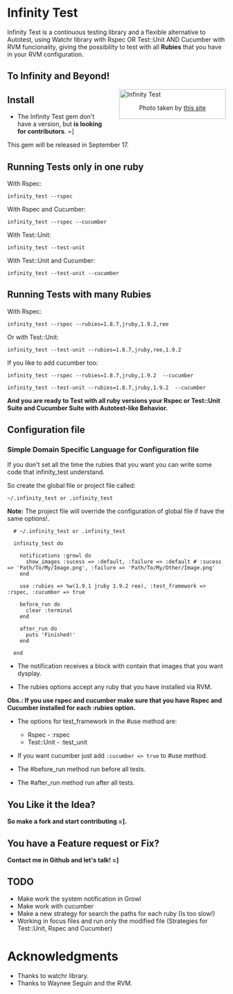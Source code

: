 # Infinity Test


Infinity Test is a continuous testing library and a flexible alternative to Autotest, 
using Watchr library with Rspec OR Test::Unit AND Cucumber with RVM funcionality,
giving the possibility to test with all <b>Rubies</b> that you have in your RVM configuration.

## To Infinity and Beyond!

<div style="width:240px; padding:2px; border:1px solid silver; float:right; margin:0 0 1em 2em; background:white">
  <img src="http://github.com/tomas-stefano/infinity_test/raw/master/to_infinity_and_beyond.png" alt="Infinity Test" />
  <p style="text-align:center"> Photo taken by <a href="http://www.mixed-metaphor.org/fan/buzz/" title="buzz-light-year"> this site </a></p>
</div>

## Install

*   The Infinity Test gem don't have a version, but <b>is looking for contributors</b>. =]

This gem will be released in September 17.

## Running Tests only in one ruby

With Rspec:

    infinity_test --rspec

With Rspec and Cucumber:

    infinity_test --rspec --cucumber

With Test::Unit:

	infinity_test --test-unit

With Test::Unit and Cucumber:

    infinity_test --test-unit --cucumber

## Running Tests with many Rubies

With Rspec:

    infinity_test --rspec --rubies=1.8.7,jruby,1.9.2,ree

Or with Test::Unit:

    infinity_test --test-unit --rubies=1.8.7,jruby,ree,1.9.2

If you like to add cucumber too:

    infinity_test --rspec --rubies=1.8.7,jruby,1.9.2  --cucumber

    infinity_test --test-unit --rubies=1.8.7,jruby,1.9.2  --cucumber

<b>And you are ready to Test with all ruby versions your Rspec or Test::Unit Suite and Cucumber Suite with Autotest-like Behavior.</b>

## Configuration file

### Simple Domain Specific Language for Configuration file

If you don't set all the time the rubies that you want you can write some code that infinity_test understand.

So create the global file or project file called:

    ~/.infinity_test or .infinity_test

<b>Note:</b> The project file will override the configuration of global file if have the same options!.

      # ~/.infinity_test or .infinity_test
      
      infinity_test do
      
        notifications :growl do
		  show_images :sucess => :default, :failure => :default # :sucess => 'Path/To/My/Image.png', :failure => 'Path/To/My/Other/Image.png'
        end
        
        use :rubies => %w(1.9.1 jruby 1.9.2 ree), :test_framework => :rspec, :cucumber => true
        
        before_run do
          clear :terminal
        end
        
        after_run do
          puts 'Finished!'
        end
      
      end

* The notification receives a block with contain that images that you want dysplay.

*  The rubies options accept any ruby that you have installed via RVM.

<b>Obs.: If you use rspec and cucumber make sure that you have Rspec and Cucumber installed for each :rubies option.</b>

*  The options for test_framework in the #use method are:

   * Rspec  - :rspec
   * Test::Unit - :test_unit

* If you want cucumber just add `:cucumber => true` to #use method.

* The #before_run method run before all tests.

* The #after_run method run after all tests.

## You Like it the Idea?

<b>So make a fork and start contributing =].</b>

## You have a Feature request or Fix?

<b>Contact me in Github and let's talk! =] </b>

## TODO

* Make work the system notification in Growl
* Make work with cucumber
* Make a new strategy for search the paths for each ruby (Is too slow!)
* Working in focus files and run only the modified file (Strategies for Test::Unit, Rspec and Cucumber)

# Acknowledgments

* Thanks to watchr library.
* Thanks to Waynee Seguin and the RVM.
